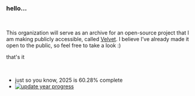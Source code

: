 ### hello...

<br/>

This organization will serve as an archive for an open-source project that I am making publicly accessible, called [Velvet](https://github.com/archangel-12/t_core). I believe I’ve already made it open to the public, so feel free to take a look :)

that's it

<br/>

- just so you know, 2025 is 60.28% complete
- [![update year progress](https://github.com/velve-t/.github/actions/workflows/main.yml/badge.svg?event=schedule)](https://github.com/velve-t/.github/actions/workflows/main.yml)